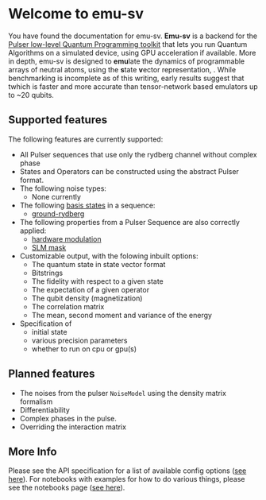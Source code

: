 # Welcome to emu-sv

You have found the documentation for emu-sv. **Emu-sv** is a backend for the [Pulser low-level Quantum Programming toolkit](https://pulser.readthedocs.io) that lets you run Quantum Algorithms on a simulated device, using GPU acceleration if available. More in depth, emu-sv is designed to **emu**late the dynamics of programmable arrays of neutral atoms, using the **s**tate **v**ector representation, . While benchmarking is incomplete as of this writing, early results suggest that twhich is faster and more accurate than tensor-network based emulators up to ~20 qubits.

## Supported features

The following features are currently supported:

- All Pulser sequences that use only the rydberg channel without complex phase
- States and Operators can be constructed using the abstract Pulser format.
- The following noise types:
    - None currently
- The following [basis states](https://pulser.readthedocs.io/en/stable/conventions.html) in a sequence:
    - [ground-rydberg](https://pulser.readthedocs.io/en/stable/review.html#programmable-arrays-of-rydberg-atoms)
- The following properties from a Pulser Sequence are also correctly applied:
    - [hardware modulation](https://pulser.readthedocs.io/en/stable/tutorials/output_mod_eom.html)
    - [SLM mask](https://pulser.readthedocs.io/en/stable/tutorials/slm_mask.html)
- Customizable output, with the folowing inbuilt options:
    - The quantum state in state vector format
    - Bitstrings
    - The fidelity with respect to a given state
    - The expectation of a given operator
    - The qubit density (magnetization)
    - The correlation matrix
    - The mean, second moment and variance of the energy
- Specification of
    - initial state
    - various precision parameters
    - whether to run on cpu or gpu(s)

## Planned features

- The noises from the pulser `NoiseModel` using the density matrix formalism
- Differentiability
- Complex phases in the pulse.
- Overriding the interaction matrix

## More Info
Please see the API specification for a list of available config options ([see here](api.md)).
For notebooks with examples for how to do various things, please see the notebooks page ([see here](./notebooks/index.md)).
